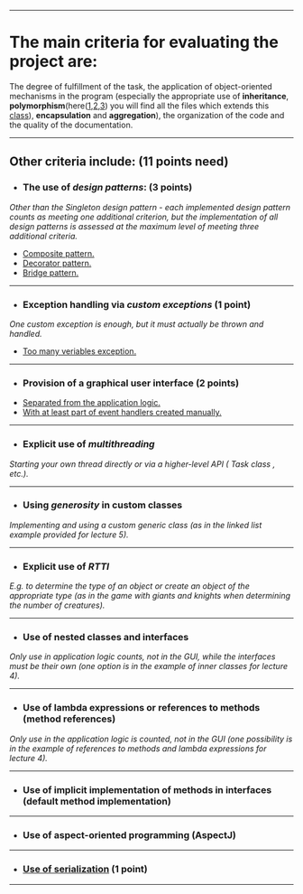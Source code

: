 ***

# The main criteria for evaluating the project are:
The degree of fulfillment of the task, the application of object-oriented mechanisms in the program (especially the appropriate use of **inheritance**, **polymorphism**(here([1](C:\prog\oop_proj\src\main\java\app\oop_proj\museums),[2](C:\prog\oop_proj\src\main\java\app\oop_proj\restourants),[3](C:\prog\oop_proj\src\main\java\app\oop_proj\water_entertainments)) you will find all the files which extends this [class](C:\prog\oop_proj\src\main\java\app\oop_proj\Entertainments.java)), **encapsulation** and **aggregation**), the organization of the code and the quality of the documentation.

***

## Other criteria include: (11 points need)

*  ### The use of *design patterns*: (3 points)
*Other than the Singleton design pattern - each implemented design pattern counts as meeting one additional criterion, but the implementation of all design patterns is assessed at the maximum level of meeting three additional criteria.*
* [Composite pattern.](C:/prog/oop_proj/src/main/java/app/oop_proj/museums/MuseumCenter.java)
* [Decorator pattern.](C:\prog\oop_proj\src\main\java\app\oop_proj\restourants\RestaurantDecorator.java)
* [Bridge pattern.](C:\prog\oop_proj\src\main\java\app\oop_proj\water_entertainments\WaterEntertainBridge.java)

---

*  ### Exception handling via *custom exceptions* (1 point)
*One custom exception is enough, but it must actually be thrown and handled.*
* [Too many veriables exception.](C:\prog\oop_proj\src\main\java\app\oop_proj\controllers\TooManyVeriables.java)
---

*  ### Provision of a graphical user interface (2 points)
* [Separated from the application logic.](C:\prog\oop_proj\src\main\resources\app\oop_proj)
* [With at least part of event handlers created manually.](C:\prog\oop_proj\src\main\java\app\oop_proj\controllers)

---

* ### Explicit use of *multithreading*
*Starting your own thread directly or via a higher-level API ( Task class , etc.).*

---

* ### Using *generosity* in custom classes 
*Implementing and using a custom generic class (as in the linked list example provided for lecture 5).*

---

* ### Explicit use of *RTTI*
*E.g. to determine the type of an object or create an object of the appropriate type (as in the game with giants and knights when determining the number of creatures).*

---
 
* ### Use of nested classes and interfaces 
*Only use in application logic counts, not in the GUI, while the interfaces must be their own (one option is in the example of inner classes for lecture 4).*

---

* ### Use of lambda expressions or references to methods (method references) 
*Only use in the application logic is counted, not in the GUI (one possibility is in the example of references to methods and lambda expressions for lecture 4).*

---

*  ### Use of implicit implementation of methods in interfaces (default method implementation)

---

*  ### Use of aspect-oriented programming (AspectJ)

---

*  ### [Use of serialization](C:\prog\oop_proj\src\main\java\app\oop_proj\controllers\Constructor.java) (1 point)

---
